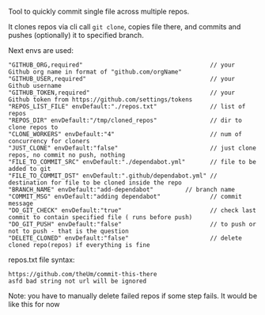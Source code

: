 Tool to quickly commit single file across multiple repos.

It clones repos via cli call `git clone`, copies file there, and commits and pushes (optionally) it to specified branch.

Next envs are used:
```
"GITHUB_ORG,required"                                    // your Github org name in format of "github.com/orgName"
"GITHUB_USER,required"                                   // your Github username
"GITHUB_TOKEN,required"                                  // your Github token from https://github.com/settings/tokens
"REPOS_LIST_FILE" envDefault:"./repos.txt"               // list of repos
"REPOS_DIR" envDefault:"/tmp/cloned_repos"               // dir to clone repos to
"CLONE_WORKERS" envDefault:"4"                           // num of concurrency for cloners
"JUST_CLONE" envDefault:"false"                          // just clone repos, no commit no push, nothing
"FILE_TO_COMMIT_SRC" envDefault:"./dependabot.yml"       // file to be added to git
"FILE_TO_COMMIT_DST" envDefault:".github/dependabot.yml" // destination for file to be cloned inside the repo
"BRANCH_NAME" envDefault:"add-dependabot"         // branch name
"COMMIT_MSG" envDefault:"adding dependabot"              // commit message
"DO_GIT_CHECK" envDefault:"true"                         // check last commit to contain specified file ( runs before push)
"DO_GIT_PUSH" envDefault:"false"                         // to push or not to push - that is the question
"DELETE_CLONED" envDefault:"false"                       // delete cloned repo(repos) if everything is fine
```


repos.txt file syntax:
```
https://github.com/theUm/commit-this-there
asfd bad string not url will be ignored

```

Note: you have to manually delete failed repos if some step fails. It would be like this for now